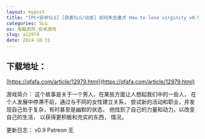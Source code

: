 ```yaml
---
layout: mypost
title: "[PC+安卓SLG] [欧美SLG/动态] 如何失去童贞 How to lose virginity v0.9 Patreon PC+安卓 汉化版 [2.8G/百度]"
categories: SLG
os: 电脑游戏,安卓游戏
slug: a12979
date: 2024-10-31
---
```


## 下载地址：

[https://qfafa.com/article/12979.html](https://qfafa.com/article/12979.html)

游戏简介：
这个故事是关于一个男人，在某些方面让人想起我们中的一些人，
在个人发展中停滞不前，通过与不同的女性建立关系，
尝试新的活动和职业，并发现自己处于复杂，有时甚至是幽默的状态，
他找到了自己的力量和动力，以改变自己的生活，
以获得更积极和充实的东西， 情况。

更新日志：
v0.9 Patreon
无